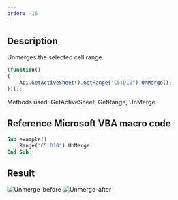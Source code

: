 ```yaml
---
order: -15
---
```


## Description

Unmerges the selected cell range.

<!-- This code snippet is shown in the screenshot. -->

<!-- eslint-skip -->

``` ts
(function()
{
    Api.GetActiveSheet().GetRange("C5:D10").UnMerge();
})();
```

Methods used: GetActiveSheet, GetRange, UnMerge

## Reference Microsoft VBA macro code

``` vb
Sub example()
    Range("C5:D10").UnMerge
End Sub
```

## Result

![Unmerge-before](/assets/images/plugins/unmerge-cells-before.png) ![Unmerge-after](/assets/images/plugins/unmerge-cells-after.png)
